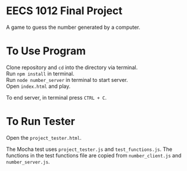 # EECS 1012 Final Project
A game to guess the number generated by a computer.
 
# To Use Program
Clone repository and `cd` into the directory via terminal. <br>
Run `npm install` in terminal. <br>
Run `node number_server` in terminal to start server. <br>
Open `index.html` and play. <br>

To end server, in terminal press `CTRL + C`.

# To Run Tester
Open the `project_tester.html`.

The Mocha test uses `project_tester.js` and `test_functions.js`. The functions in the test functions file are copied from `number_client.js` and `number_server.js`.